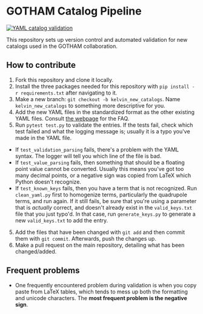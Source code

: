 # GOTHAM Catalog Pipeline

[![YAML catalog validation](https://github.com/laserkelvin/gotham-hackathon-2021/actions/workflows/ci.yml/badge.svg?branch=main)](https://github.com/laserkelvin/gotham-hackathon-2021/actions/workflows/ci.yml)

This repository sets up version control and automated validation for new catalogs used in the GOTHAM collaboration.

## How to contribute

1. Fork this repository and clone it locally.
2. Install the three packages needed for this repository with `pip install -r requirements.txt` after navigating to it.
2. Make a new branch: `git checkout -b kelvin_new_catalogs`. Name `kelvin_new_catalogs` to something more descriptive for you.
3. Add the new YAML files in the standardized format as the other existing YAML files. Consult [the webpage](https://gotham-gbt.github.io/gotham-catalog-pipeline/) for the FAQ.
4. Run `pytest test.py` to validate the entries. If the tests fail, check which test failed and what the logging message is; usually it is a typo you've made in the YAML file.
  - If `test_validation_parsing` fails, there's a problem with the YAML syntax. The logger will tell you which line of the file is bad.
  - If `test_value_parsing` fails, then something that should be a floating point value cannot be converted. Usually this means you've got too many decimal points, or a negative sign was copied from LaTeX which Python doesn't recognize.
  - If `test_known_keys` fails, then you have a term that is not recognized. Run `clean_yaml.py` first to homogenize terms, particularly the quadrupole terms, and run again. If it still fails, be sure that you're using a parameter that is _actually_ correct, and doesn't already exist in the `valid_keys.txt` file that you just typo'd. In that case, run `generate_keys.py` to generate a new `valid_keys.txt` to add the entry.
5. Add the files that have been changed with `git add` and then commit them with `git commit`. Afterwards, push the changes up.
6. Make a pull request on the main repository, detailing what has been changed/added.

## Frequent problems

- One frequently encountered problem during validation is when you copy paste from LaTeX tables, which tends to mess up both the formatting and unicode characters. The __most frequent problem is the negative sign__.
